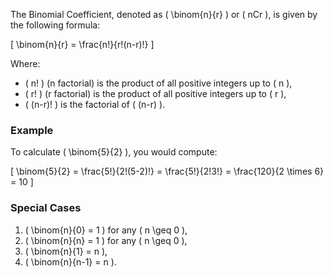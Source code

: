 The Binomial Coefficient, denoted as \( \binom{n}{r} \) or \( nCr \), is given by the following formula:

\[
\binom{n}{r} = \frac{n!}{r!(n-r)!}
\]

Where:

- \( n! \) (n factorial) is the product of all positive integers up to \( n \),
- \( r! \) (r factorial) is the product of all positive integers up to \( r \),
- \( (n-r)! \) is the factorial of \( (n-r) \).

### Example

To calculate \( \binom{5}{2} \), you would compute:

\[
\binom{5}{2} = \frac{5!}{2!(5-2)!} = \frac{5!}{2!3!} = \frac{120}{2 \times 6} = 10
\]

### Special Cases

1. \( \binom{n}{0} = 1 \) for any \( n \geq 0 \),
2. \( \binom{n}{n} = 1 \) for any \( n \geq 0 \),
3. \( \binom{n}{1} = n \),
4. \( \binom{n}{n-1} = n \).
